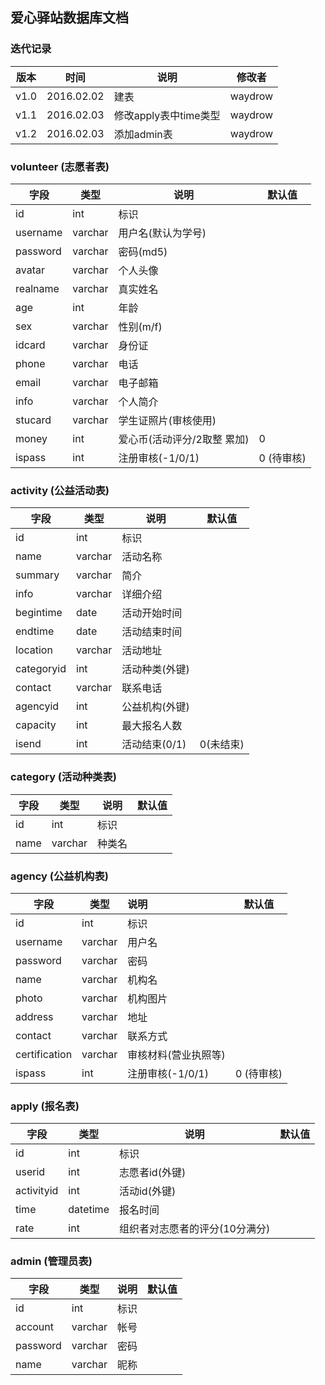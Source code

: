 ## 爱心驿站数据库文档

### 迭代记录

| 版本   | 时间         | 说明              | 修改者     |
| ---- | ---------- | --------------- | ------- |
| v1.0 | 2016.02.02 | 建表              | waydrow |
| v1.1 | 2016.02.03 | 修改apply表中time类型 | waydrow |
| v1.2 | 2016.02.03 | 添加admin表        | waydrow |

### volunteer (志愿者表)

| 字段       | 类型      | 说明               | 默认值     |
| -------- | ------- | ---------------- | ------- |
| id       | int     | 标识               |         |
| username | varchar | 用户名(默认为学号)       |         |
| password | varchar | 密码(md5)          |         |
| avatar   | varchar | 个人头像             |         |
| realname | varchar | 真实姓名             |         |
| age      | int     | 年龄               |         |
| sex      | varchar | 性别(m/f)          |         |
| idcard   | varchar | 身份证              |         |
| phone    | varchar | 电话               |         |
| email    | varchar | 电子邮箱             |         |
| info     | varchar | 个人简介             |         |
| stucard  | varchar | 学生证照片(审核使用)      |         |
| money    | int     | 爱心币(活动评分/2取整 累加) | 0       |
| ispass   | int     | 注册审核(-1/0/1)     | 0 (待审核) |

### activity (公益活动表)

| 字段         | 类型      | 说明        | 默认值    |
| ---------- | ------- | --------- | ------ |
| id         | int     | 标识        |        |
| name       | varchar | 活动名称      |        |
| summary    | varchar | 简介        |        |
| info       | varchar | 详细介绍      |        |
| begintime  | date    | 活动开始时间    |        |
| endtime    | date    | 活动结束时间    |        |
| location   | varchar | 活动地址      |        |
| categoryid | int     | 活动种类(外键)  |        |
| contact    | varchar | 联系电话      |        |
| agencyid   | int     | 公益机构(外键)  |        |
| capacity   | int     | 最大报名人数    |        |
| isend      | int     | 活动结束(0/1) | 0(未结束) |

### category (活动种类表)

| 字段   | 类型      | 说明   | 默认值  |
| ---- | ------- | ---- | ---- |
| id   | int     | 标识   |      |
| name | varchar | 种类名  |      |

### agency (公益机构表)

| 字段            | 类型      | 说明           | 默认值     |
| ------------- | ------- | :----------- | ------- |
| id            | int     | 标识           |         |
| username      | varchar | 用户名          |         |
| password      | varchar | 密码           |         |
| name          | varchar | 机构名          |         |
| photo         | varchar | 机构图片         |         |
| address       | varchar | 地址           |         |
| contact       | varchar | 联系方式         |         |
| certification | varchar | 审核材料(营业执照等)  |         |
| ispass        | int     | 注册审核(-1/0/1) | 0 (待审核) |

### apply (报名表)

| 字段         | 类型       | 说明                | 默认值  |
| ---------- | -------- | ----------------- | ---- |
| id         | int      | 标识                |      |
| userid     | int      | 志愿者id(外键)         |      |
| activityid | int      | 活动id(外键)          |      |
| time       | datetime | 报名时间              |      |
| rate       | int      | 组织者对志愿者的评分(10分满分) |      |

### admin (管理员表)

| 字段       | 类型      | 说明   | 默认值  |
| -------- | ------- | ---- | ---- |
| id       | int     | 标识   |      |
| account  | varchar | 帐号   |      |
| password | varchar | 密码   |      |
| name     | varchar | 昵称   |      |